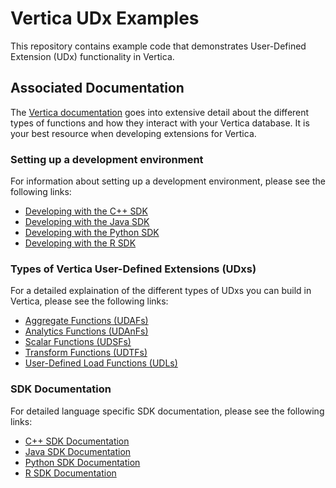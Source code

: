 # Vertica UDx Examples
This repository contains example code that demonstrates
User-Defined Extension (UDx) functionality in Vertica.

## Associated Documentation
The [Vertica documentation] goes into extensive detail about the different
types of functions and how they interact with your Vertica database. It is 
your best resource when developing extensions for Vertica.

### Setting up a development environment
For information about setting up a development environment, please
see the following links:
* [Developing with the C++ SDK]
* [Developing with the Java SDK]
* [Developing with the Python SDK]
* [Developing with the R SDK]

### Types of Vertica User-Defined Extensions (UDxs)
For a detailed explaination of the different types of UDxs you can build
in Vertica, please see the following links:
* [Aggregate Functions (UDAFs)]
* [Analytics Functions (UDAnFs)]
* [Scalar Functions (UDSFs)]
* [Transform Functions (UDTFs)]
* [User-Defined Load Functions (UDLs)]

### SDK Documentation
For detailed language specific SDK documentation, please see the following
links:
* [C++ SDK Documentation]
* [Java SDK Documentation]
* [Python SDK Documentation]
* [R SDK Documentation]


[Vertica documentation]: https://my.vertica.com/docs/latest/HTML/index.htm#Authoring/ExtendingVertica/ExtendingVertica.htm
[Developing with the C++ SDK]: https://my.vertica.com/docs/latest/HTML/index.htm#Authoring/ExtendingVertica/C++/DevelopingInC++.htm
[Developing with the Java SDK]: https://my.vertica.com/docs/latest/HTML/index.htm#Authoring/ExtendingVertica/Java/DevelopingInJava.htm
[Developing with the Python SDK]: https://my.vertica.com/docs/latest/HTML/index.htm#Authoring/ExtendingVertica/Python/DevelopingInPython.htm
[Developing with the R SDK]: https://my.vertica.com/docs/latest/HTML/index.htm#Authoring/ExtendingVertica/R/DevelopingWithTheRSDK.htm
[Aggregate Functions (UDAFs)]: https://my.vertica.com/docs/latest/HTML/index.htm#Authoring/ExtendingVertica/UDx/AggregateFunctions/AggregateFunctions.htm
[Analytics Functions (UDAnFs)]: https://my.vertica.com/docs/latest/HTML/index.htm#Authoring/ExtendingVertica/UDx/AnalyticFunctions/AnalyticFunctions.htm
[Scalar Functions (UDSFs)]: https://my.vertica.com/docs/latest/HTML/index.htm#Authoring/ExtendingVertica/UDx/ScalarFunctions/ScalarFunctions.htm
[Transform Functions (UDTFs)]: https://my.vertica.com/docs/latest/HTML/index.htm#Authoring/ExtendingVertica/UDx/TransformFunctions/TransformFunctions.htm
[User-Defined Load Functions (UDLs)]: https://my.vertica.com/docs/latest/HTML/index.htm#Authoring/ExtendingVertica/UDx/UDL/UserDefinedLoad.htm
[C++ SDK Documentation]: https://my.vertica.com/docs/latest/HTML/Content/CppSDK/annotated.htm
[Java SDK Documentation]: https://my.vertica.com/docs/latest/HTML/Content/JavaSDK/annotated.htm
[Python SDK Documentation]: https://my.vertica.com/docs/latest/HTML/Content/PythonSDK/sdk_documentation.html
[R SDK Documentation]: https://my.vertica.com/docs/latest/HTML/index.htm#Authoring/R-SDK/OverviewRSDK.htm